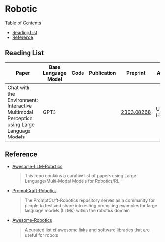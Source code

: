 
# Robotic

Table of Contents
- [Reading List](#reading-list)
- [Reference](#reference)

## Reading List

| Paper                                                                                    | Base Language Model | Code | Publication | Preprint                                    | Affiliation         |
| ---------------------------------------------------------------------------------------- | ------------------- | ---- | ----------- | ------------------------------------------- | ------------------- |
| Chat with the Environment: Interactive Multimodal Perception using Large Language Models | GPT3                |      |             | [2303.08268](https://arxiv.org/abs/2303.08268) | Universitat Hamburg |

## Reference

- [Awesome-LLM-Robotics](https://github.com/GT-RIPL/Awesome-LLM-Robotics)
    > This repo contains a curative list of papers using Large Language/Multi-Modal Models for Robotics/RL
- [PromptCraft-Robotics](https://github.com/microsoft/PromptCraft-Robotics)
    > The PromptCraft-Robotics repository serves as a community for people to test and share interesting prompting examples for large language models (LLMs) within the robotics domain
- [Awesome-Robotics](https://github.com/ahundt/awesome-robotics)
    > A curated list of awesome links and software libraries that are useful for robots
